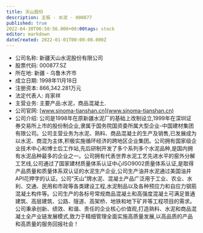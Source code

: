 ```yaml
---
title: 天山股份
description: 主板 - 水泥 - 000877
published: true
2022-04-30T06:58:56.000+08:00tags: stock
editor: markdown
dateCreated: 2022-01-01T00:00:00.000Z
---
```


- 公司名称: 新疆天山水泥股份有限公司
- 股票代码: 000877.SZ
- 所在地: 新疆 - 乌鲁木齐市
- 成立日期: 1998年11月18日
- 注册资本: 866,342.281万元
- 法定代表人: 肖家祥
- 主营业务: 主要产品:水泥，商品混凝土.
- 公司官网: [www.sinoma-tianshan.cn](www.sinoma-tianshan.cn)
- 公司介绍: 公司是1998年在原新疆水泥厂的基础上改制设立,1999年在深圳证券交易所上市的股份制企业,隶属于国务院国资委所属大型企业-中国建材集团有限公司。公司主营业务为水泥、熟料、商品混凝土的生产及销售,已发展成为以水泥、商混为主体,积极实施循环经济的跨地区企业集团。公司拥有国家级企业技术中心和博士后工作站,先后研制开发了多个系列多个水泥品种,是国内拥有水泥品种最多的企业之一。公司拥有代表世界水泥工艺先进水平的窑外分解工艺线,公司通过了国家建材质量体系认证中心ISO9002质量体系认证,是取得产品质量和质量体系双认证的水泥生产企业,公司生产油井水泥通过美国油井API花押字的认证。公司“天山”牌水泥、混凝土产品广泛用于工业、农业、水利、交通、民用和市政等各类建设工程,水泥制品以及各种预应力和自应力钢筋混凝土构件等。公司生产的各标号常规商品混凝土和高强度混凝土可满足普通建筑、高层建筑、公路、隧道、高架桥、地铁和地下矿井等工程项目的需求。公司秉承创新、绩效、和谐、责任的企业核心价值观,打造熟料、水泥和商品混凝土全产业链发展模式,致力于精细管理全面实施高质量发展,以高品质的产品和高质量的服务回报社会！


